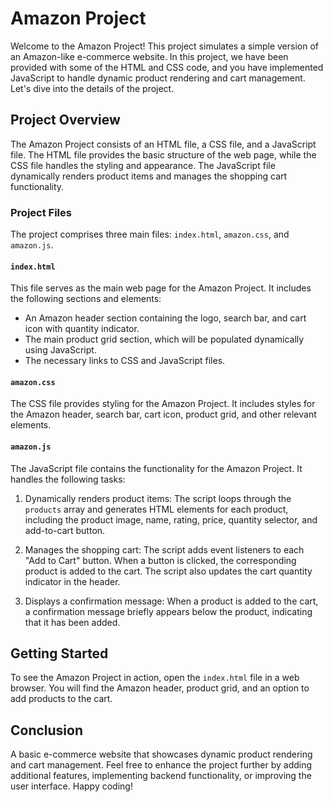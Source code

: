 # Amazon Project

Welcome to the Amazon Project! This project simulates a simple version of an Amazon-like e-commerce website. In this project, we have been provided with some of the HTML and CSS code, and you have implemented JavaScript to handle dynamic product rendering and cart management. Let's dive into the details of the project.

## Project Overview

The Amazon Project consists of an HTML file, a CSS file, and a JavaScript file. The HTML file provides the basic structure of the web page, while the CSS file handles the styling and appearance. The JavaScript file dynamically renders product items and manages the shopping cart functionality.

### Project Files

The project comprises three main files: `index.html`, `amazon.css`, and `amazon.js`.

#### `index.html`

This file serves as the main web page for the Amazon Project. It includes the following sections and elements:

- An Amazon header section containing the logo, search bar, and cart icon with quantity indicator.
- The main product grid section, which will be populated dynamically using JavaScript.
- The necessary links to CSS and JavaScript files.

#### `amazon.css`

The CSS file provides styling for the Amazon Project. It includes styles for the Amazon header, search bar, cart icon, product grid, and other relevant elements.

#### `amazon.js`

The JavaScript file contains the functionality for the Amazon Project. It handles the following tasks:

1. Dynamically renders product items: The script loops through the `products` array and generates HTML elements for each product, including the product image, name, rating, price, quantity selector, and add-to-cart button.

2. Manages the shopping cart: The script adds event listeners to each "Add to Cart" button. When a button is clicked, the corresponding product is added to the cart. The script also updates the cart quantity indicator in the header.

3. Displays a confirmation message: When a product is added to the cart, a confirmation message briefly appears below the product, indicating that it has been added.

## Getting Started

To see the Amazon Project in action, open the `index.html` file in a web browser. You will find the Amazon header, product grid, and an option to add products to the cart.

## Conclusion

A basic e-commerce website that showcases dynamic product rendering and cart management. Feel free to enhance the project further by adding additional features, implementing backend functionality, or improving the user interface. Happy coding!
